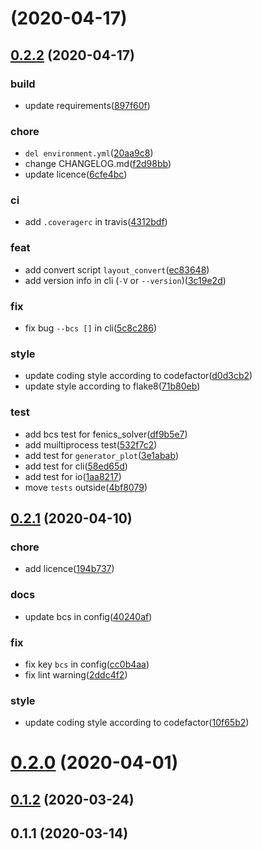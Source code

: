 # [](https://git.idrl.site//compare/v0.2.2...v) (2020-04-17)




## [0.2.2](https://git.idrl.site//compare/v0.2.1...v0.2.2) (2020-04-17)


### build

* update requirements([897f60f](https://git.idrl.site//commits/897f60f6f1b90b7bdd7d723a3c9189a834cb2d04))


### chore

* `del environment.yml`([20aa9c8](https://git.idrl.site//commits/20aa9c86412a09dd45da96ae612767828d0fe500))
* change CHANGELOG.md([f2d98bb](https://git.idrl.site//commits/f2d98bbf4b3a520227d5db7eea2153c49c063d5f))
* update licence([6cfe4bc](https://git.idrl.site//commits/6cfe4bce9019fa82ad759a3f0dcb58aca19cbe68))


### ci

* add `.coveragerc` in travis([4312bdf](https://git.idrl.site//commits/4312bdf38c30ac90a8834ef6f4633338ac506c1c))


### feat

* add convert script `layout_convert`([ec83648](https://git.idrl.site//commits/ec836481caaa102b53ebd4c570ab748ce4334a9e))
* add version info in cli (`-V` or `--version`)([3c19e2d](https://git.idrl.site//commits/3c19e2d78ab940a0f15474d3b0e55e01ee6d549f))


### fix

* fix bug `--bcs []` in cli([5c8c286](https://git.idrl.site//commits/5c8c2868dee007f663231ac439551dd47abd02b0))


### style

* update coding style according to codefactor([d0d3cb2](https://git.idrl.site//commits/d0d3cb21363ed67e185765e43b8e760852200796))
* update style according to flake8([71b80eb](https://git.idrl.site//commits/71b80eb1f68b595b9b2a2eb061e689e1e9262c38))


### test

* add bcs test for fenics_solver([df9b5e7](https://git.idrl.site//commits/df9b5e780cdd09def78ba373a2f0683a33a1f74c))
* add muiltiprocess test([532f7c2](https://git.idrl.site//commits/532f7c2a5e740a421825f77fc4adc69b55c0669f))
* add test for `generator_plot`([3e1abab](https://git.idrl.site//commits/3e1abab84192ce05370b798a74bddecc3beea9d3))
* add test for cli([58ed65d](https://git.idrl.site//commits/58ed65d8327579a2c842d4d495df7fa672582a26))
* add test for io([1aa8217](https://git.idrl.site//commits/1aa821728a41671c2fe160d78e71ca4f45380c9a))
* move `tests` outside([4bf8079](https://git.idrl.site//commits/4bf80795051a8b597fc73afe63a5f40ab22c0cb7))




## [0.2.1](https://git.idrl.site//compare/v0.2.0...v0.2.1) (2020-04-10)


### chore

* add licence([194b737](https://git.idrl.site//commits/194b737f2d76b0be8a99ccce16477c2504c756f0))


### docs

* update bcs in config([40240af](https://git.idrl.site//commits/40240af2a984457026c19bea3ed52dbf7403f7ad))


### fix

* fix key `bcs` in config([cc0b4aa](https://git.idrl.site//commits/cc0b4aa9d58f2aa49aff2ea8b94b6d1ae73f2154))
* fix lint warning([2ddc4f2](https://git.idrl.site//commits/2ddc4f2e637ff3f956ef646590f7de9b0d09821a))


### style

* update coding style according to codefactor([10f65b2](https://git.idrl.site//commits/10f65b24f25e2498213c6717ac816e210b00b123))




# [0.2.0](https://git.idrl.site//compare/v0.1.2...v0.2.0) (2020-04-01)




## [0.1.2](https://git.idrl.site//compare/v0.1.1...v0.1.2) (2020-03-24)




## 0.1.1 (2020-03-14)




